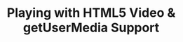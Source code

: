 ---
title: Playing with HTML5 Video & getUserMedia Support
authors:
- daniel-davis
tags:
- TAG
- layout: article
---